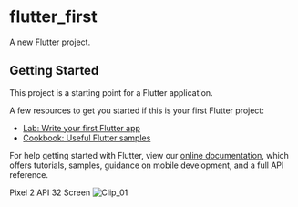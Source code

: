 # flutter_first

A new Flutter project.

## Getting Started

This project is a starting point for a Flutter application.

A few resources to get you started if this is your first Flutter project:

- [Lab: Write your first Flutter app](https://flutter.dev/docs/get-started/codelab)
- [Cookbook: Useful Flutter samples](https://flutter.dev/docs/cookbook)

For help getting started with Flutter, view our
[online documentation](https://flutter.dev/docs), which offers tutorials,
samples, guidance on mobile development, and a full API reference.
  
  
  
Pixel 2 API 32 Screen 
![Clip_01](https://user-images.githubusercontent.com/16878278/161902996-6ebf4b9a-c267-4883-8cd1-da2109e9c1c7.PNG)

